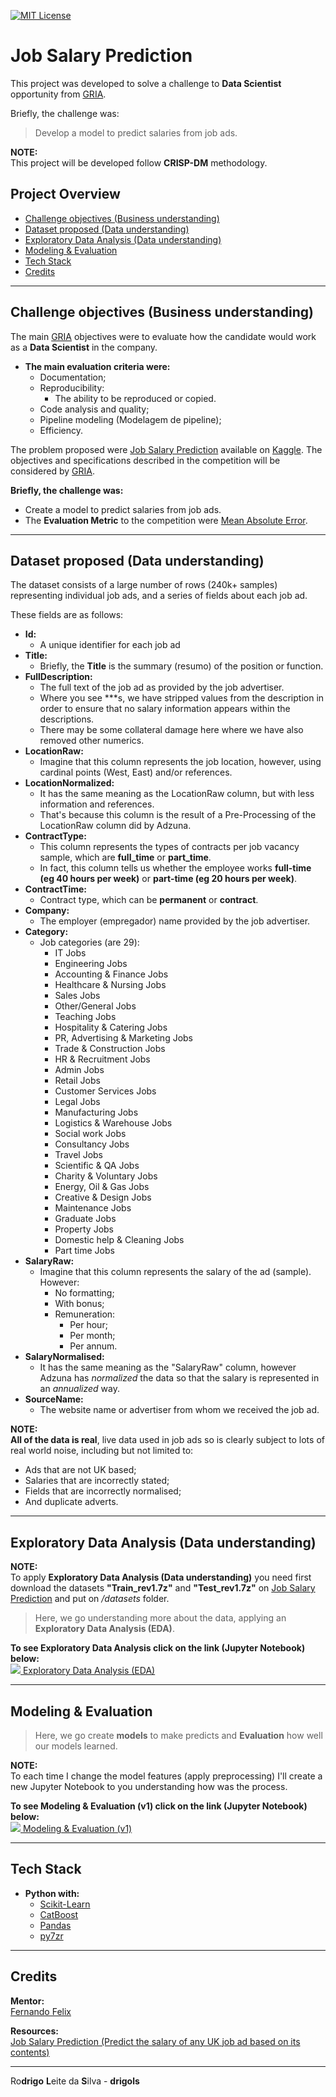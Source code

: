 [![MIT License](https://img.shields.io/badge/license-MIT-007EC7.svg?style=flat-square)](LICENSE.md)

# Job Salary Prediction

This project was developed to solve a challenge to **Data Scientist** opportunity from [GRIA](https://www.gria.com.br/).

Briefly, the challenge was:

> Develop a model to predict salaries from job ads.

**NOTE:**<br>
This project will be developed follow **CRISP-DM** methodology.

## Project Overview

 - [Challenge objectives (Business understanding)](#challenge-objectives)
 - [Dataset proposed (Data understanding)](#problem-proposed)
 - [Exploratory Data Analysis (Data understanding)](#eda)
 - [Modeling & Evaluation](#model-evaluation)
 - [Tech Stack](#tech-stack)
 - [Credits](#credits)

---

<div id="challenge-objectives"></div>

##  Challenge objectives (Business understanding)

The main [GRIA](https://www.gria.com.br/) objectives were to evaluate how the candidate would work as a **Data Scientist** in the company.

 - **The main evaluation criteria were:**
   - Documentation;
   - Reproducibility:
     - The ability to be reproduced or copied.
   - Code analysis and quality;
   - Pipeline modeling (Modelagem de pipeline);
   - Efficiency.

The problem proposed were [Job Salary Prediction](https://www.kaggle.com/competitions/job-salary-prediction/) available on [Kaggle](https://www.kaggle.com/). The objectives and specifications described in the competition will be considered by [GRIA](https://www.gria.com.br/).

**Briefly, the challenge was:**<br>
 - Create a model to predict salaries from job ads.
 - The **Evaluation Metric** to the competition were [Mean Absolute Error](https://en.wikipedia.org/wiki/Mean_absolute_error).

---

<div id="problem-proposed"></div>

## Dataset proposed (Data understanding)

The dataset consists of a large number of rows (240k+ samples) representing individual job ads, and a series of fields about each job ad.

These fields are as follows:

 - **Id:**
   - A unique identifier for each job ad
 - **Title:**
   - Briefly, the **Title** is the summary (resumo) of the position or function.
 - **FullDescription:**
   - The full text of the job ad as provided by the job advertiser.
   - Where you see ***s, we have stripped values from the description in order to ensure that no salary information appears within the descriptions.
   - There may be some collateral damage here where we have also removed other numerics.
 - **LocationRaw:**
   - Imagine that this column represents the job location, however, using cardinal points (West, East) and/or references.
 - **LocationNormalized:**
   - It has the same meaning as the LocationRaw column, but with less information and references.
   - That's because this column is the result of a Pre-Processing of the LocationRaw column did by Adzuna.
 - **ContractType:**
   - This column represents the types of contracts per job vacancy sample, which are **full_time** or **part_time**.
   - In fact, this column tells us whether the employee works **full-time (eg 40 hours per week)** or **part-time (eg 20 hours per week)**.
 - **ContractTime:**
   - Contract type, which can be **permanent** or **contract**.
 - **Company:**
   - The employer (empregador) name provided by the job advertiser.
 - **Category:**
   - Job categories (are 29):
     - IT Jobs
     - Engineering Jobs
     - Accounting & Finance Jobs
     - Healthcare & Nursing Jobs
     - Sales Jobs
     - Other/General Jobs
     - Teaching Jobs
     - Hospitality & Catering Jobs
     - PR, Advertising & Marketing Jobs
     - Trade & Construction Jobs
     - HR & Recruitment Jobs
     - Admin Jobs
     - Retail Jobs
     - Customer Services Jobs
     - Legal Jobs
     - Manufacturing Jobs
     - Logistics & Warehouse Jobs
     - Social work Jobs
     - Consultancy Jobs
     - Travel Jobs
     - Scientific & QA Jobs
     - Charity & Voluntary Jobs
     - Energy, Oil & Gas Jobs
     - Creative & Design Jobs
     - Maintenance Jobs
     - Graduate Jobs
     - Property Jobs
     - Domestic help & Cleaning Jobs
     - Part time Jobs
 - **SalaryRaw:**
   - Imagine that this column represents the salary of the ad (sample). However:
     - No formatting;
     - With bonus;
     - Remuneration:
       - Per hour;
       - Per month;
       - Per annum.
 - **SalaryNormalised:**
   - It has the same meaning as the "SalaryRaw" column, however Adzuna has *normalized* the data so that the salary is represented in an *annualized* way.
 - **SourceName:**
   - The website name or advertiser from whom we received the job ad.

**NOTE:**<br>
**All of the data is real**, live data used in job ads so is clearly subject to lots of real world noise, including but not limited to:

  - Ads that are not UK based;
  - Salaries that are incorrectly stated;
  - Fields that are incorrectly normalised;
  - And duplicate adverts.

---

<div id="eda"></div>

## Exploratory Data Analysis (Data understanding)

**NOTE:**<br>
To apply **Exploratory Data Analysis (Data understanding)** you need first download the datasets **"Train_rev1.7z"** and **"Test_rev1.7z"** on [Job Salary Prediction](https://www.kaggle.com/competitions/job-salary-prediction/data) and put on */datasets* folder.

> Here, we go understanding more about the data, applying an **Exploratory Data Analysis (EDA)**.

**To see Exploratory Data Analysis click on the link (Jupyter Notebook) below:**<br>
<a target="_blank" href="notebooks/EDA.ipynb">
    <img src="res/jupyter-icon.ico" />
    Exploratory Data Analysis (EDA)
</a>

---

<div id="model-evaluation"></div>

## Modeling & Evaluation

> Here, we go create **models** to make predicts and **Evaluation** how well our models learned.

**NOTE:**<br>
To each time I change the model features (apply preprocessing) I'll create a new Jupyter Notebook to you understanding how was the process.

**To see Modeling & Evaluation (v1) click on the link (Jupyter Notebook) below:**<br>
<a target="_blank" href="notebooks/modeling-evaluation-v1.ipynb">
    <img src="res/jupyter-icon.ico" />
    Modeling & Evaluation (v1)
</a>

---

<div id="tech-stack"></div>

## Tech Stack

 - **Python with:**
   - [Scikit-Learn](https://scikit-learn.org/)
   - [CatBoost](https://catboost.ai/)
   - [Pandas](https://pandas.pydata.org/)
   - [py7zr](https://py7zr.readthedocs.io/en/latest/)

---

<div id="credits"></div>

## Credits

**Mentor:**<br>
[Fernando Felix](https://www.linkedin.com/in/fernandofnjr/)<br>

**Resources:**<br>
[Job Salary Prediction (Predict the salary of any UK job ad based on its contents)](https://www.kaggle.com/c/job-salary-prediction)<br>

---

Ro**drigo** **L**eite da **S**ilva - **drigols**
